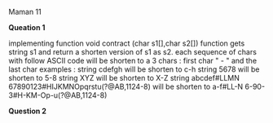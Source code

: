 Maman 11

**Queation 1**

implementing function void contract (char s1[],char s2[])
function gets string s1 and return a shorten version of s1 as s2.
each sequence of chars with follow ASCII code will be shorten to a 3 chars : 
first char " - " and the last char 
examples : 
string cdefgh will be shorten to c-h
string 5678 will be shorten to 5-8
string XYZ will be shorten to X-Z
string abcdef#LLMN 67890123#HIJKMNOpqrstu(?@AB,1124-8) will be shorten to a-f#LL-N 6-90-3#H-KM-Op-u(?@AB,1124-8)


**Question 2**



